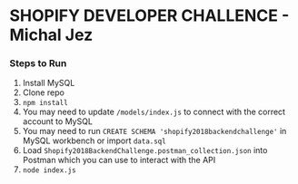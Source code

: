 # SHOPIFY DEVELOPER CHALLENCE - Michal Jez

### Steps to Run

1. Install MySQL
2. Clone repo
3. `npm install`
4. You may need to update `/models/index.js` to connect with the correct account to MySQL
5. You may need to run `CREATE SCHEMA 'shopify2018backendchallenge'` in MySQL workbench or import `data.sql`
6. Load `Shopify2018BackendChallenge.postman_collection.json` into Postman which you can use to interact with the API
7. `node index.js`